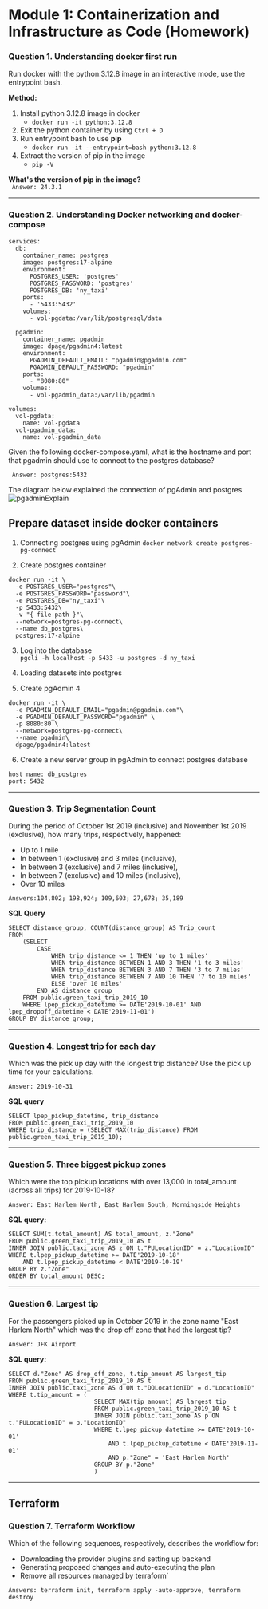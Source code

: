 # Module 1: Containerization and Infrastructure as Code (Homework)

### Question 1. Understanding docker first run
Run docker with the python:3.12.8 image in an interactive mode, use the entrypoint bash.

<b>Method:</b>
1. Install python 3.12.8 image in docker
    - ```docker run -it python:3.12.8```
2. Exit the python container by using ```Ctrl + D ```
3. Run entrypoint bash to use <b>pip</b>
    - ```docker run -it --entrypoint=bash python:3.12.8```
4. Extract the version of pip in the image
    - ```pip -V```


<b> What's the version of pip in the image?</b> </br>
``` Answer: 24.3.1```

----

### Question 2. Understanding Docker networking and docker-compose
```
services:
  db:
    container_name: postgres
    image: postgres:17-alpine
    environment:
      POSTGRES_USER: 'postgres'
      POSTGRES_PASSWORD: 'postgres'
      POSTGRES_DB: 'ny_taxi'
    ports:
      - '5433:5432'
    volumes:
      - vol-pgdata:/var/lib/postgresql/data

  pgadmin:
    container_name: pgadmin
    image: dpage/pgadmin4:latest
    environment:
      PGADMIN_DEFAULT_EMAIL: "pgadmin@pgadmin.com"
      PGADMIN_DEFAULT_PASSWORD: "pgadmin"
    ports:
      - "8080:80"
    volumes:
      - vol-pgadmin_data:/var/lib/pgadmin  

volumes:
  vol-pgdata:
    name: vol-pgdata
  vol-pgadmin_data:
    name: vol-pgadmin_data
```
Given the following docker-compose.yaml, what is the hostname and port that pgadmin should use to connect to the postgres database?

``` Answer: postgres:5432```

The diagram below explained the connection of pgAdmin and postgres
![pgadminExplain](./Postgres%20Container.png) 


## Prepare dataset inside docker containers
1. Connecting postgres using pgAdmin
```docker network create postgres-pg-connect```

2. Create postgres container
```
docker run -it \
  -e POSTGRES_USER="postgres"\
  -e POSTGRES_PASSWORD="password"\
  -e POSTGRES_DB="ny_taxi"\
  -p 5433:5432\
  -v "{ file path }"\
  --network=postgres-pg-connect\
  --name db_postgres\
  postgres:17-alpine
```
3. Log into the database </br>
```pgcli -h localhost -p 5433 -u postgres -d ny_taxi```

4. Loading datasets into postgres

5. Create pgAdmin 4
```
docker run -it \
  -e PGADMIN_DEFAULT_EMAIL="pgadmin@pgadmin.com"\
  -e PGADMIN_DEFAULT_PASSWORD="pgadmin" \
  -p 8080:80 \
  --network=postgres-pg-connect\
  --name pgadmin\
  dpage/pgadmin4:latest
```

6. Create a new server group in pgAdmin to connect postgres database
```
host name: db_postgres
port: 5432
```
---

### Question 3. Trip Segmentation Count
During the period of October 1st 2019 (inclusive) and November 1st 2019 (exclusive), how many trips, respectively, happened: </br>

- Up to 1 mile
- In between 1 (exclusive) and 3 miles (inclusive),
- In between 3 (exclusive) and 7 miles (inclusive),
- In between 7 (exclusive) and 10 miles (inclusive),
- Over 10 miles

```Answers:104,802; 198,924; 109,603; 27,678; 35,189```
</br>

<b>SQL Query</b>
```
SELECT distance_group, COUNT(distance_group) AS Trip_count
FROM
	(SELECT 
		CASE 
			WHEN trip_distance <= 1 THEN 'up to 1 miles'
			WHEN trip_distance BETWEEN 1 AND 3 THEN '1 to 3 miles'
			WHEN trip_distance BETWEEN 3 AND 7 THEN '3 to 7 miles'
			WHEN trip_distance BETWEEN 7 AND 10 THEN '7 to 10 miles'
			ELSE 'over 10 miles'
		END AS distance_group
	FROM public.green_taxi_trip_2019_10
	WHERE lpep_pickup_datetime >= DATE'2019-10-01' AND lpep_dropoff_datetime < DATE'2019-11-01')
GROUP BY distance_group;
```

---
### Question 4. Longest trip for each day
Which was the pick up day with the longest trip distance? Use the pick up time for your calculations.

```Answer: 2019-10-31```

<b>SQL query</b>
```
SELECT lpep_pickup_datetime, trip_distance
FROM public.green_taxi_trip_2019_10
WHERE trip_distance = (SELECT MAX(trip_distance) FROM public.green_taxi_trip_2019_10);
```


---
### Question 5. Three biggest pickup zones
Which were the top pickup locations with over 13,000 in total_amount (across all trips) for 2019-10-18?


```Answer: East Harlem North, East Harlem South, Morningside Heights```

<b>SQL query:</b>
```
SELECT SUM(t.total_amount) AS total_amount, z."Zone"
FROM public.green_taxi_trip_2019_10 AS t
INNER JOIN public.taxi_zone AS z ON t."PULocationID" = z."LocationID"
WHERE t.lpep_pickup_datetime >= DATE'2019-10-18' 
	AND t.lpep_pickup_datetime < DATE'2019-10-19'
GROUP BY z."Zone"
ORDER BY total_amount DESC;
```
---
### Question 6. Largest tip
For the passengers picked up in October 2019 in the zone name "East Harlem North" which was the drop off zone that had the largest tip?

```Answer: JFK Airport```
</br>

<b>SQL query:</b>
```
SELECT d."Zone" AS drop_off_zone, t.tip_amount AS largest_tip
FROM public.green_taxi_trip_2019_10 AS t
INNER JOIN public.taxi_zone AS d ON t."DOLocationID" = d."LocationID"
WHERE t.tip_amount = (
						SELECT MAX(tip_amount) AS largest_tip
						FROM public.green_taxi_trip_2019_10 AS t
						INNER JOIN public.taxi_zone AS p ON t."PULocationID" = p."LocationID"
						WHERE t.lpep_pickup_datetime >= DATE'2019-10-01' 
							AND t.lpep_pickup_datetime < DATE'2019-11-01'
							AND p."Zone" = 'East Harlem North'
						GROUP BY p."Zone"
						)
```
---

## Terraform


### Question 7. Terraform Workflow

Which of the following sequences, respectively, describes the workflow for:

- Downloading the provider plugins and setting up backend
- Generating proposed changes and auto-executing the plan
- Remove all resources managed by terraform`

```Answers: terraform init, terraform apply -auto-approve, terraform destroy```

